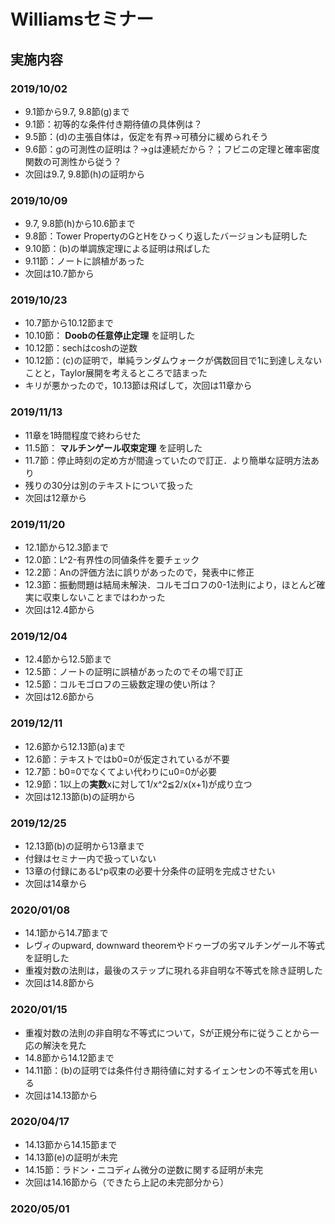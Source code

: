 # Williamsセミナー
## 実施内容
### 2019/10/02
- 9.1節から9.7, 9.8節(g)まで
- 9.1節：初等的な条件付き期待値の具体例は？
- 9.5節：(d)の主張自体は，仮定を有界→可積分に緩められそう
- 9.6節：gの可測性の証明は？→gは連続だから？；フビニの定理と確率密度関数の可測性から従う？
- 次回は9.7, 9.8節(h)の証明から
### 2019/10/09
- 9.7, 9.8節(h)から10.6節まで
- 9.8節：Tower PropertyのGとHをひっくり返したバージョンも証明した
- 9.10節：(b)の単調族定理による証明は飛ばした
- 9.11節：ノートに誤植があった
- 次回は10.7節から
### 2019/10/23
- 10.7節から10.12節まで
- 10.10節： **Doobの任意停止定理** を証明した
- 10.12節：sechはcoshの逆数
- 10.12節：(c)の証明で，単純ランダムウォークが偶数回目で1に到達しえないことと，Taylor展開を考えるところで詰まった
- キリが悪かったので，10.13節は飛ばして，次回は11章から
### 2019/11/13
- 11章を1時間程度で終わらせた
- 11.5節： **マルチンゲール収束定理** を証明した
- 11.7節：停止時刻の定め方が間違っていたので訂正．より簡単な証明方法あり
- 残りの30分は別のテキストについて扱った
- 次回は12章から
### 2019/11/20
- 12.1節から12.3節まで
- 12.0節：L^2-有界性の同値条件を要チェック
- 12.2節：Anの評価方法に誤りがあったので，発表中に修正
- 12.3節：振動問題は結局未解決．コルモゴロフの0-1法則により，ほとんど確実に収束しないことまではわかった
- 次回は12.4節から
### 2019/12/04
- 12.4節から12.5節まで
- 12.5節：ノートの証明に誤植があったのでその場で訂正
- 12.5節：コルモゴロフの三級数定理の使い所は？
- 次回は12.6節から
### 2019/12/11
- 12.6節から12.13節(a)まで
- 12.6節：テキストではb0=0が仮定されているが不要
- 12.7節：b0=0でなくてよい代わりにu0=0が必要
- 12.9節：1以上の**実数**xに対して1/x^2≦2/x(x+1)が成り立つ
- 次回は12.13節(b)の証明から
### 2019/12/25
- 12.13節(b)の証明から13章まで
- 付録はセミナー内で扱っていない
- 13章の付録にあるL^p収束の必要十分条件の証明を完成させたい
- 次回は14章から
### 2020/01/08
- 14.1節から14.7節まで
- レヴィのupward, downward theoremやドゥーブの劣マルチンゲール不等式を証明した
- 重複対数の法則は，最後のステップに現れる非自明な不等式を除き証明した
- 次回は14.8節から
### 2020/01/15
- 重複対数の法則の非自明な不等式について，Sが正規分布に従うことから一応の解決を見た
- 14.8節から14.12節まで
- 14.11節：(b)の証明では条件付き期待値に対するイェンセンの不等式を用いる
- 次回は14.13節から
### 2020/04/17
- 14.13節から14.15節まで
- 14.13節(e)の証明が未完
- 14.15節：ラドン・ニコディム微分の逆数に関する証明が未完
- 次回は14.16節から（できたら上記の未完部分から）
### 2020/05/01
